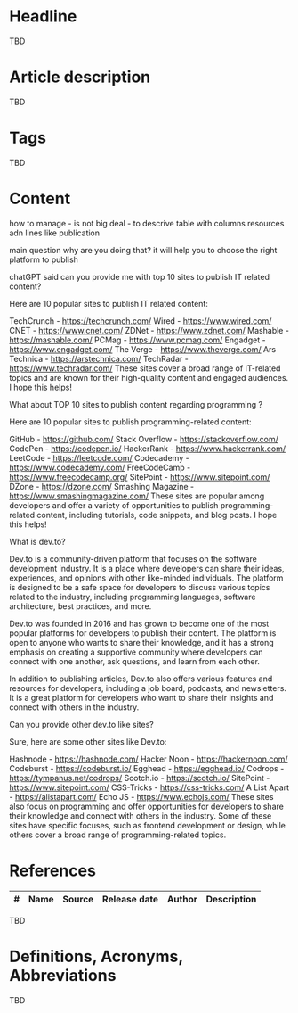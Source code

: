 # Headline
TBD

# Article description
TBD 

# Tags
TBD

# Content
how to manage - is not big deal - to descrive 
table with columns resources adn lines like publication 

main question why are you doing that? it will help you to choose the right platform to publish 

chatGPT said 
can you provide me with top 10 sites to publish IT related content?

Here are 10 popular sites to publish IT related content:

TechCrunch - https://techcrunch.com/
Wired - https://www.wired.com/
CNET - https://www.cnet.com/
ZDNet - https://www.zdnet.com/
Mashable - https://mashable.com/
PCMag - https://www.pcmag.com/
Engadget - https://www.engadget.com/
The Verge - https://www.theverge.com/
Ars Technica - https://arstechnica.com/
TechRadar - https://www.techradar.com/
These sites cover a broad range of IT-related topics and are known for their high-quality content and engaged audiences. I hope this helps!

What about TOP 10 sites to publish content regarding programming ?

Here are 10 popular sites to publish programming-related content:

GitHub - https://github.com/
Stack Overflow - https://stackoverflow.com/
CodePen - https://codepen.io/
HackerRank - https://www.hackerrank.com/
LeetCode - https://leetcode.com/
Codecademy - https://www.codecademy.com/
FreeCodeCamp - https://www.freecodecamp.org/
SitePoint - https://www.sitepoint.com/
DZone - https://dzone.com/
Smashing Magazine - https://www.smashingmagazine.com/
These sites are popular among developers and offer a variety of opportunities to publish programming-related content, including tutorials, code snippets, and blog posts. I hope this helps!

What is dev.to?

Dev.to is a community-driven platform that focuses on the software development industry. It is a place where developers can share their ideas, experiences, and opinions with other like-minded individuals. The platform is designed to be a safe space for developers to discuss various topics related to the industry, including programming languages, software architecture, best practices, and more.

Dev.to was founded in 2016 and has grown to become one of the most popular platforms for developers to publish their content. The platform is open to anyone who wants to share their knowledge, and it has a strong emphasis on creating a supportive community where developers can connect with one another, ask questions, and learn from each other.

In addition to publishing articles, Dev.to also offers various features and resources for developers, including a job board, podcasts, and newsletters. It is a great platform for developers who want to share their insights and connect with others in the industry.

Can you provide other dev.to like sites?

Sure, here are some other sites like Dev.to:

Hashnode - https://hashnode.com/
Hacker Noon - https://hackernoon.com/
Codeburst - https://codeburst.io/
Egghead - https://egghead.io/
Codrops - https://tympanus.net/codrops/
Scotch.io - https://scotch.io/
SitePoint - https://www.sitepoint.com/
CSS-Tricks - https://css-tricks.com/
A List Apart - https://alistapart.com/
Echo JS - https://www.echojs.com/
These sites also focus on programming and offer opportunities for developers to share their knowledge and connect with others in the industry. Some of these sites have specific focuses, such as frontend development or design, while others cover a broad range of programming-related topics.

# References
| # | Name                 | Source                | Release date           |  Author                 | Description   |
| - | ---------------------|---------------------- |----------------------- | ----------------------- |:-------------:|

TBD

# Definitions, Acronyms, Abbreviations
TBD
